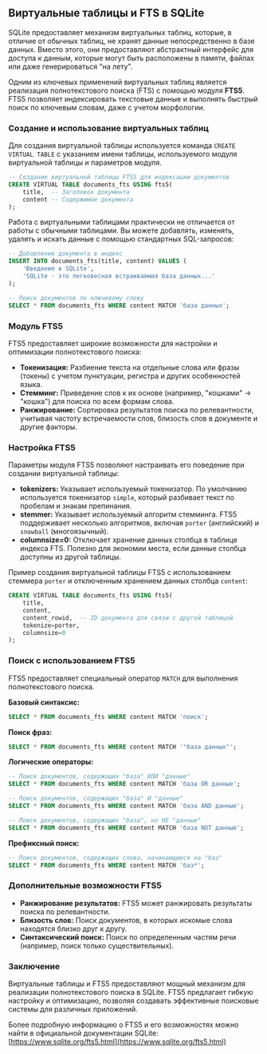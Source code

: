 ## Виртуальные таблицы и FTS в SQLite

SQLite предоставляет механизм виртуальных таблиц, которые, в отличие от обычных таблиц, не хранят данные непосредственно в базе данных. Вместо этого, они предоставляют абстрактный интерфейс для доступа к данным, которые могут быть расположены в памяти, файлах или даже генерироваться "на лету".

Одним из ключевых применений виртуальных таблиц является реализация полнотекстового поиска (FTS) с помощью модуля **FTS5**. FTS5 позволяет индексировать текстовые данные и выполнять быстрый поиск по ключевым словам, даже с учетом морфологии.

### Создание и использование виртуальных таблиц

Для создания виртуальной таблицы используется команда `CREATE VIRTUAL TABLE` с указанием имени таблицы, используемого модуля виртуальной таблицы и параметров модуля.

```sql
-- Создание виртуальной таблицы FTS5 для индексации документов
CREATE VIRTUAL TABLE documents_fts USING fts5(
    title,  -- Заголовок документа
    content -- Содержимое документа
);
```

Работа с виртуальными таблицами практически не отличается от работы с обычными таблицами. Вы можете добавлять, изменять, удалять и искать данные с помощью стандартных SQL-запросов:

```sql
-- Добавление документа в индекс
INSERT INTO documents_fts(title, content) VALUES (
    'Введение в SQLite',
    'SQLite - это легковесная встраиваемая база данных...'
);

-- Поиск документов по ключевому слову
SELECT * FROM documents_fts WHERE content MATCH 'база данных';
```

### Модуль FTS5

FTS5 предоставляет широкие возможности для настройки и оптимизации полнотекстового поиска:

* **Токенизация:** Разбиение текста на отдельные слова или фразы (токены) с учетом пунктуации, регистра и других особенностей языка.
* **Стемминг:** Приведение слов к их основе (например, "кошками" -> "кошка") для поиска по всем формам слова.
* **Ранжирование:** Сортировка результатов поиска по релевантности, учитывая частоту встречаемости слов, близость слов в документе и другие факторы.

### Настройка FTS5

Параметры модуля FTS5 позволяют настраивать его поведение при создании виртуальной таблицы:

* **tokenizers:** Указывает используемый токенизатор. По умолчанию используется токенизатор `simple`, который разбивает текст по пробелам и знакам препинания.
* **stemmer:**  Указывает используемый алгоритм стемминга.  FTS5 поддерживает несколько алгоритмов, включая `porter` (английский) и `snowball` (многоязычный).
* **columnsize=0:**  Отключает хранение данных столбца в таблице индекса FTS.  Полезно для экономии места, если данные столбца доступны из другой таблицы.

Пример создания виртуальной таблицы FTS5 с использованием стеммера `porter` и отключенным хранением данных столбца `content`:

```sql
CREATE VIRTUAL TABLE documents_fts USING fts5(
    title,
    content,
    content_rowid,  -- ID документа для связи с другой таблицей
    tokenize=porter,
    columnsize=0
);
```

### Поиск с использованием FTS5

FTS5 предоставляет специальный оператор `MATCH` для выполнения полнотекстового поиска.

**Базовый синтаксис:**

```sql
SELECT * FROM documents_fts WHERE content MATCH 'поиск';
```

**Поиск фраз:**

```sql
SELECT * FROM documents_fts WHERE content MATCH '"база данных"'; 
```

**Логические операторы:**

```sql
-- Поиск документов, содержащих "база" ИЛИ "данные"
SELECT * FROM documents_fts WHERE content MATCH 'база OR данные'; 

-- Поиск документов, содержащих "база" И "данные"
SELECT * FROM documents_fts WHERE content MATCH 'база AND данные';

-- Поиск документов, содержащих "база", но НЕ "данные"
SELECT * FROM documents_fts WHERE content MATCH 'база NOT данные';
```

**Префиксный поиск:**

```sql
-- Поиск документов, содержащих слова, начинающиеся на "баз"
SELECT * FROM documents_fts WHERE content MATCH 'баз*';
```

### Дополнительные возможности FTS5

* **Ранжирование результатов:** FTS5 может ранжировать результаты поиска по релевантности.
* **Близость слов:** Поиск документов, в которых искомые слова находятся близко друг к другу.
* **Синтаксический поиск:** Поиск по определенным частям речи (например, поиск только существительных).

### Заключение

Виртуальные таблицы и FTS5 предоставляют мощный механизм для реализации полнотекстового поиска в SQLite.  FTS5 предлагает гибкую настройку и оптимизацию, позволяя создавать эффективные поисковые системы для различных приложений. 

Более подробную информацию о FTS5 и его возможностях можно найти в официальной документации SQLite: [https://www.sqlite.org/fts5.html](https://www.sqlite.org/fts5.html) 
